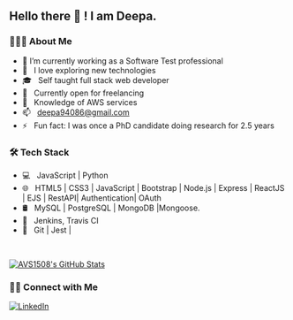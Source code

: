 <!--
**sdkdeepa/Deepa** is a ✨ _special_ ✨ repository because its `README.md` (this file) appears on your GitHub profile.

Here are some ideas to get you started:

-->
<h2> Hello there 👋 ! I am Deepa.</h2>

<h3> 👨🏻‍💻 About Me </h3>

- 🔭 I’m currently working as a Software Test professional 
- 🤩 &nbsp; I love exploring new technologies 
- 🎓 &nbsp; Self taught full stack web developer
- 💼 &nbsp; Currently open for freelancing
- 🌱 &nbsp; Knowledge of AWS services 
- 📫 &nbsp; deepa94086@gmail.com
- ⚡ &nbsp; Fun fact: I was once a PhD candidate doing research for 2.5 years
<!--
- ✍️ &nbsp; Pursuing Full stack development and artist /painter as hobbies/side hustles.-->

<h3>🛠 Tech Stack</h3>

- 💻 &nbsp; JavaScript | Python 
- 🌐 &nbsp; HTML5 | CSS3 | JavaScript | Bootstrap | Node.js | Express | ReactJS | EJS | RestAPI| Authentication| OAuth 
- 🛢 &nbsp; MySQL | PostgreSQL | MongoDB |Mongoose.
- 🚓 &nbsp; Jenkins, Travis CI
- 🔧 &nbsp; Git | Jest | 
<!-- - 🖥 &nbsp; -->

<br/>

[![AVS1508's GitHub Stats](https://github-readme-stats.vercel.app/api?username=sdkdeepa&show_icons=true)](https://github.com/sdkdeepa)

<h3> 🤝🏻 Connect with Me </h3>

<p>
<!-- <a href="https://www.adityavsingh.com/"><img alt="Website" src="https://img.shields.io/badge/Website-www.adityavsingh.com-blue?style=flat-square&logo=google-chrome"></a> -->
<a href="https://www.linkedin.com/in/deepa94086"><img alt="LinkedIn" src="https://img.shields.io/badge/LinkedIn-deepa94086-blue?style=flat-square&logo=linkedin"></a>
<!-- <a href="https://www.instagram.com/adityavs_/"><img alt="Instagram" src="https://img.shields.io/badge/Instagram-adityavs__-blue?style=flat-square&logo=instagram"></a>-->
</p>


